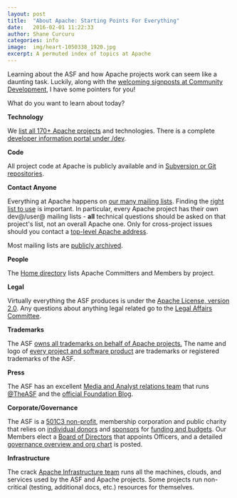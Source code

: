 ```yaml
---
layout: post
title:  "About Apache: Starting Points For Everything"
date:   2016-02-01 11:22:33
author: Shane Curcuru
categories: info
image:  img/heart-1050338_1920.jpg
excerpt: A permuted index of topics at Apache
---
```


Learning about the ASF and how Apache projects work can seem like a
daunting task.  Luckily, along with the
[welcoming signposts at Community Development](http://community.apache.org/),
I have some pointers for you!

What do you want to learn about today?

**Technology**

We [list all 170+ Apache projects](https://projects.apache.org/) and technologies.  There is a complete [developer information portal under /dev](http://www.apache.org/dev/).

**Code**

All project code at Apache is publicly available and in [Subversion or Git repositories](http://www.apache.org/dev/#version-control).


**Contact Anyone**

Everything at Apache happens on [our many mailing lists](http://www.apache.org/foundation/mailinglists.html).
Finding the [right list to use](http://www.apache.org/dev/contrib-email-tips.html#rightlist) is important.  In particular, every Apache project has their own dev@/user@
mailing lists - **all** technical questions should be asked
on that project's list, not an overall Apache one.  Only for cross-project
issues should you contact a [top-level Apache address](http://www.apache.org/foundation/contact).

Most mailing lists are [publicly archived](http://mail-archives.apache.org/mod_mbox/).

**People**

The [Home directory](http://home.apache.org/) lists Apache Committers and Members by project.

**Legal**

Virtually everything the ASF produces is under the [Apache License, version 2.0](http://www.apache.org/foundation/contact).  Any questions about
anything legal related go to the [Legal Affairs Committee](http://www.apache.org/legal/).

**Trademarks**

The ASF [owns all trademarks on behalf of Apache projects.](http://www.apache.org/foundation/marks/)  The name and
logo of [every project and software product](http://www.apache.org/foundation/marks/list/) are trademarks or registered
trademarks of the ASF.

**Press**

The ASF has an excellent [Media and Analyst relations team](http://www.apache.org/press/) that runs
[@TheASF](https://twitter.com/TheASF) and the [official Foundation Blog](https://blogs.apache.org/foundation/).

**Corporate/Governance**

The ASF is a [501C3 non-profit](http://www.apache.org/foundation/records/), membership corporation and public charity that relies on
[individual donors](http://www.apache.org/foundation/contributing.html) and [sponsors](http://www.apache.org/foundation/sponsorship.html) for [funding and budgets](https://blogs.apache.org/foundation/entry/the_apache_software_foundation_asf).
Our Members elect a [Board of Directors](http://www.apache.org/foundation/) that appoints Officers, and a detailed [governance overview and org chart](http://www.apache.org/foundation/governance/) is posted.

**Infrastructure**

The crack [Apache Infrastructure team](http://www.apache.org/dev/#infrastructure) runs all the
machines, clouds, and services used by the ASF and Apache projects.  Some projects
run non-critical (testing, additional docs, etc.) resources for themselves.
